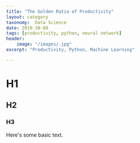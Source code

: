 ```yaml
---
title: "The Golden Ratio of Productivity"
layout: category
taxonomy:  Data Science
date: 2019-30-08
tags: [productivity, python, neural network]
header:
	image: "/images/.jpg"
excerpt: "Productivity, Python, Machine Learning"

---
```


# H1
## H2
### H3

Here's some basic text.

